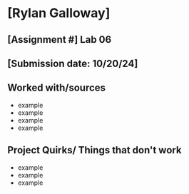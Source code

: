 # [Rylan Galloway]
## [Assignment #] Lab 06
## [Submission date: 10/20/24]
## Worked with/sources 
* example
* example
* example
* example
## Project Quirks/ Things that don't work
* example
* example
* example
